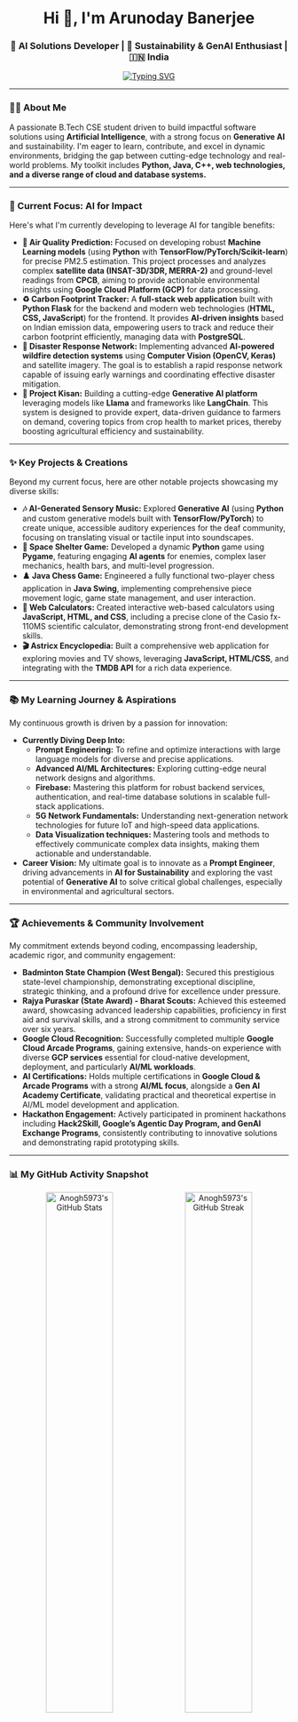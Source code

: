<h1 align="center">Hi 👋, I'm Arunoday Banerjee</h1>
<h3 align="center">🚀 AI Solutions Developer | 🌱 Sustainability & GenAI Enthusiast | 🇮🇳 India</h3>

<p align="center">
  <a href="https://git.io/typing-svg">
    <img src="https://readme-typing-svg.demolab.com?font=Fira+Code&weight=700&size=35&pause=1000&color=36BCF7&center=true&vCenter=true&width=700&lines=Hi+%F0%9F%91%8B%2C+I'm+Arunoday+Banerjee;Aspiring+Software+Developer;AI+%26+Sustainability+Innovator;Building+the+Future%2C+Today." alt="Typing SVG" />
  </a>
</p>

---

### 👨‍💻 About Me

A passionate B.Tech CSE student driven to build impactful software solutions using **Artificial Intelligence**, with a strong focus on **Generative AI** and sustainability. I'm eager to learn, contribute, and excel in dynamic environments, bridging the gap between cutting-edge technology and real-world problems. My toolkit includes **Python, Java, C++, web technologies, and a diverse range of cloud and database systems.**

---

### 🔭 Current Focus: AI for Impact

Here's what I'm currently developing to leverage AI for tangible benefits:

-   **🌿 Air Quality Prediction:** Focused on developing robust **Machine Learning models** (using **Python** with **TensorFlow/PyTorch/Scikit-learn**) for precise PM2.5 estimation. This project processes and analyzes complex **satellite data (INSAT-3D/3DR, MERRA-2)** and ground-level readings from **CPCB**, aiming to provide actionable environmental insights using **Google Cloud Platform (GCP)** for data processing.
-   **♻️ Carbon Footprint Tracker:** A **full-stack web application** built with **Python Flask** for the backend and modern web technologies (**HTML, CSS, JavaScript**) for the frontend. It provides **AI-driven insights** based on Indian emission data, empowering users to track and reduce their carbon footprint efficiently, managing data with **PostgreSQL**.
-   **🚨 Disaster Response Network:** Implementing advanced **AI-powered wildfire detection systems** using **Computer Vision (OpenCV, Keras)** and satellite imagery. The goal is to establish a rapid response network capable of issuing early warnings and coordinating effective disaster mitigation.
-   **🌾 Project Kisan:** Building a cutting-edge **Generative AI platform** leveraging models like **Llama** and frameworks like **LangChain**. This system is designed to provide expert, data-driven guidance to farmers on demand, covering topics from crop health to market prices, thereby boosting agricultural efficiency and sustainability.

---

### ✨ Key Projects & Creations

Beyond my current focus, here are other notable projects showcasing my diverse skills:

-   **🎶 AI-Generated Sensory Music:** Explored **Generative AI** (using **Python** and custom generative models built with **TensorFlow/PyTorch**) to create unique, accessible auditory experiences for the deaf community, focusing on translating visual or tactile input into soundscapes.
-   **👾 Space Shelter Game:** Developed a dynamic **Python** game using **Pygame**, featuring engaging **AI agents** for enemies, complex laser mechanics, health bars, and multi-level progression.
-   **♟️ Java Chess Game:** Engineered a fully functional two-player chess application in **Java Swing**, implementing comprehensive piece movement logic, game state management, and user interaction.
-   **🔢 Web Calculators:** Created interactive web-based calculators using **JavaScript, HTML, and CSS**, including a precise clone of the Casio fx-110MS scientific calculator, demonstrating strong front-end development skills.
-   **🎬 Astricx Encyclopedia:** Built a comprehensive web application for exploring movies and TV shows, leveraging **JavaScript, HTML/CSS**, and integrating with the **TMDB API** for a rich data experience.

---

### 📚 My Learning Journey & Aspirations

My continuous growth is driven by a passion for innovation:

-   **Currently Diving Deep Into:**
    -   **Prompt Engineering:** To refine and optimize interactions with large language models for diverse and precise applications.
    -   **Advanced AI/ML Architectures:** Exploring cutting-edge neural network designs and algorithms.
    -   **Firebase:** Mastering this platform for robust backend services, authentication, and real-time database solutions in scalable full-stack applications.
    -   **5G Network Fundamentals:** Understanding next-generation network technologies for future IoT and high-speed data applications.
    -   **Data Visualization techniques:** Mastering tools and methods to effectively communicate complex data insights, making them actionable and understandable.
-   **Career Vision:** My ultimate goal is to innovate as a **Prompt Engineer**, driving advancements in **AI for Sustainability** and exploring the vast potential of **Generative AI** to solve critical global challenges, especially in environmental and agricultural sectors.

---

### 🏆 Achievements & Community Involvement

My commitment extends beyond coding, encompassing leadership, academic rigor, and community engagement:

-   **Badminton State Champion (West Bengal):** Secured this prestigious state-level championship, demonstrating exceptional discipline, strategic thinking, and a profound drive for excellence under pressure.
-   **Rajya Puraskar (State Award) - Bharat Scouts:** Achieved this esteemed award, showcasing advanced leadership capabilities, proficiency in first aid and survival skills, and a strong commitment to community service over six years.
-   **Google Cloud Recognition:** Successfully completed multiple **Google Cloud Arcade Programs**, gaining extensive, hands-on experience with diverse **GCP services** essential for cloud-native development, deployment, and particularly **AI/ML workloads**.
-   **AI Certifications:** Holds multiple certifications in **Google Cloud & Arcade Programs** with a strong **AI/ML focus**, alongside a **Gen AI Academy Certificate**, validating practical and theoretical expertise in AI/ML model development and application.
-   **Hackathon Engagement:** Actively participated in prominent hackathons including **Hack2Skill, Google’s Agentic Day Program, and GenAI Exchange Programs**, consistently contributing to innovative solutions and demonstrating rapid prototyping skills.

---

### 📊 My GitHub Activity Snapshot

<p align="center">
  <img src="https://github-readme-stats.vercel.app/api?username=Anogh5973&show_icons=true&theme=tokyonight&hide_rank=true" alt="Anogh5973's GitHub Stats" width="49%" /> 
  <img src="https://github-readme-streak-stats.herokuapp.com/?user=Anogh5973&theme=tokyonight" alt="Anogh5973's GitHub Streak" width="49%" />
</p>

<p align="center">
  <img src="https://github-readme-stats.vercel.app/api/top-langs/?username=Anogh5973&layout=compact&theme=tokyonight" alt="Anogh5973's Top Languages" width="49%" />
</p>

<p align="center">
  <img src="https://github-readme-activity-graph.vercel.app/graph?username=Anogh5973&theme=react-dark&hide_border=true&area=true" alt="Anogh5973's Contribution Graph" width="98%"/>
</p>

---

### 🤝 Let's Connect!

<p align="center">
  Feel free to reach out for collaborations, discussions, or just to say hello!
  <br><br>
  <a href="https://www.linkedin.com/in/anogh-banerjee-01646223b" target="_blank">LinkedIn</a> |
  <a href="mailto:arunodaybanerjee88@outlook.com">Email</a> |
  <a href="https://github.com/Anogh5973">GitHub</a>
</p>

---

<p align="center"><i>"Building intelligent solutions for a better future, one line of code at a time."</i></p>
